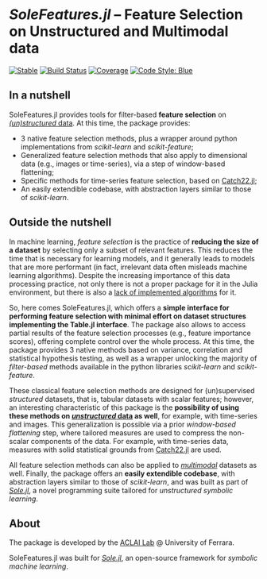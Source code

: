# *SoleFeatures.jl* – Feature Selection on Unstructured and Multimodal data

[![Stable](https://img.shields.io/badge/docs-stable-blue.svg)](https://aclai-lab.github.io/SoleFeatures.jl/stable)
[![Build Status](https://api.cirrus-ci.com/github/aclai-lab/SoleFeatures.jl.svg)](https://cirrus-ci.com/github/aclai-lab/SoleFeatures.jl)
[![Coverage](https://codecov.io/gh/aclai-lab/SoleFeatures.jl/branch/master/graph/badge.svg)](https://codecov.io/gh/aclai-lab/SoleFeatures.jl)
[![Code Style: Blue](https://img.shields.io/badge/code%20style-blue-4495d1.svg)](https://github.com/invenia/BlueStyle)

<!-- [![Dev](https://img.shields.io/badge/docs-dev-blue.svg)](https://aclai-lab.github.io/SoleFeatures.jl/dev) -->

## In a nutshell

SoleFeatures.jl provides tools for filter-based **feature selection** on [*(un)structured* data](https://en.wikipedia.org/wiki/Unstructured_data). At this time, the package provides:
- 3 native feature selection methods, plus a wrapper around python implementations from *scikit-learn* and *scikit-feature*;
- Generalized feature selection methods that also apply to dimensional data (e.g., images or time-series), via a step of window-based flattening;
- Specific methods for time-series feature selection, based on [Catch22.jl](https://github.com/brendanjohnharris/Catch22.jl/);
- An easily extendible codebase, with abstraction layers similar to those of *scikit-learn*.

## Outside the nutshell

In machine learning, *feature selection* is the practice of **reducing the size of a dataset** by selecting only a subset of relevant features. This reduces the time that is necessary for learning models, and it generally leads to models that are more performant (in fact, irrelevant data often misleads machine learning algorithms). Despite the increasing importance of this data processing practice, not only there is not a proper package for it in the Julia environment, but there is also a [lack of implemented algorithms](https://discourse.julialang.org/t/univariate-feature-selection/87414/2) for it.

So, here comes SoleFeatures.jl, which offers a **simple interface for performing feature selection with minimal effort on dataset structures implementing the Table.jl interface**. The package also allows to access partial results of the feature selection processes (e.g., feature importance scores), offering complete control over the whole process. At this time, the package provides 3 native methods based on variance, correlation and statistical hypothesis testing, as well as a wrapper unlocking the majority of *filter-based* methods available in the python libraries *scikit-learn* and *scikit-feature*.

These classical feature selection methods are designed for (un)supervised *structured* datasets, that is, tabular datasets with scalar features; however, an interesting characteristic of this package is the **possibility of using these methods on [*unstructured* data](https://en.wikipedia.org/wiki/Unstructured_data) as well**, for example, with time-series and images. This generalization is possible via a prior *window-based flattening* step, where tailored measures are used to compress the non-scalar components of the data. For example, with time-series data, measures with solid statistical grounds from [Catch22.jl](https://github.com/brendanjohnharris/Catch22.jl/) are used.

All feature selection methods can also be applied to [*multimodal*](https://en.wikipedia.org/wiki/Multimodal_learning) datasets as well. Finally, the package offers an **easily extendible codebase**, with abstraction layers similar to those of *scikit-learn*, and was built as part of [*Sole.jl*](https://github.com/aclai-lab/Sole.jl), a novel programming suite tailored for *unstructured symbolic learning*.

## About

The package is developed by the [ACLAI Lab](https://aclai.unife.it/en/) @ University of Ferrara.

SoleFeatures.jl was built for [*Sole.jl*](https://github.com/aclai-lab/Sole.jl), an open-source framework for *symbolic machine learning*.
